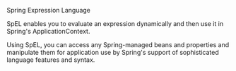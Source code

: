 Spring Expression Language

SpEL enables you to evaluate an expression dynamically and then use it in Spring's ApplicationContext.

Using SpEL, you can access any Spring-managed beans and properties and manipulate them for application use by Spring's support of sophisticated language features and syntax.